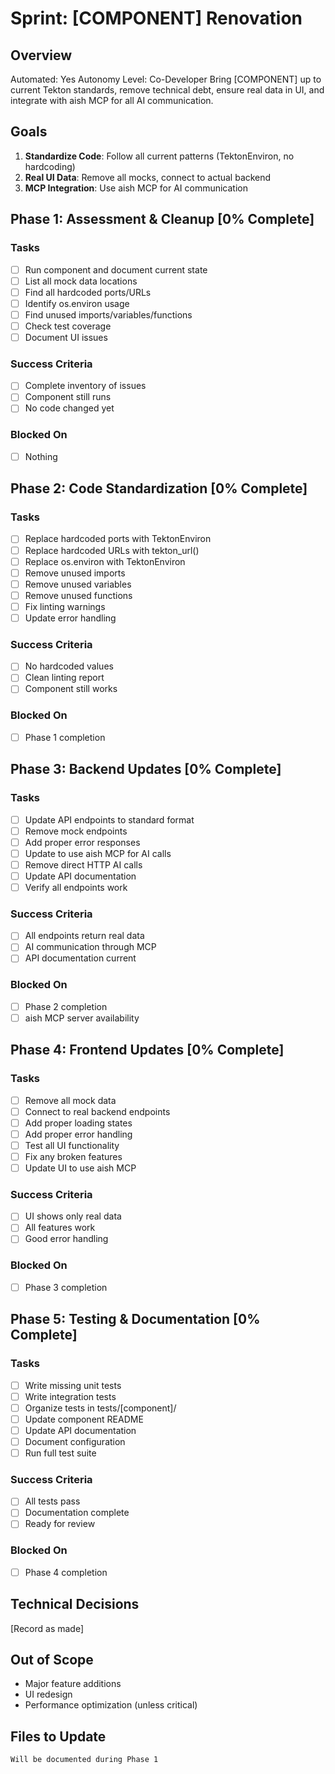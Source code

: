 # Sprint: [COMPONENT] Renovation

## Overview
Automated: Yes
Autonomy Level: Co-Developer
Bring [COMPONENT] up to current Tekton standards, remove technical debt, ensure real data in UI, and integrate with aish MCP for all AI communication.

## Goals
1. **Standardize Code**: Follow all current patterns (TektonEnviron, no hardcoding)
2. **Real UI Data**: Remove all mocks, connect to actual backend
3. **MCP Integration**: Use aish MCP for AI communication

## Phase 1: Assessment & Cleanup [0% Complete]

### Tasks
- [ ] Run component and document current state
- [ ] List all mock data locations
- [ ] Find all hardcoded ports/URLs
- [ ] Identify os.environ usage
- [ ] Find unused imports/variables/functions
- [ ] Check test coverage
- [ ] Document UI issues

### Success Criteria
- [ ] Complete inventory of issues
- [ ] Component still runs
- [ ] No code changed yet

### Blocked On
- [ ] Nothing

## Phase 2: Code Standardization [0% Complete]

### Tasks
- [ ] Replace hardcoded ports with TektonEnviron
- [ ] Replace hardcoded URLs with tekton_url()
- [ ] Replace os.environ with TektonEnviron
- [ ] Remove unused imports
- [ ] Remove unused variables  
- [ ] Remove unused functions
- [ ] Fix linting warnings
- [ ] Update error handling

### Success Criteria
- [ ] No hardcoded values
- [ ] Clean linting report
- [ ] Component still works

### Blocked On
- [ ] Phase 1 completion

## Phase 3: Backend Updates [0% Complete]

### Tasks
- [ ] Update API endpoints to standard format
- [ ] Remove mock endpoints
- [ ] Add proper error responses
- [ ] Update to use aish MCP for AI calls
- [ ] Remove direct HTTP AI calls
- [ ] Update API documentation
- [ ] Verify all endpoints work

### Success Criteria
- [ ] All endpoints return real data
- [ ] AI communication through MCP
- [ ] API documentation current

### Blocked On
- [ ] Phase 2 completion
- [ ] aish MCP server availability

## Phase 4: Frontend Updates [0% Complete]

### Tasks
- [ ] Remove all mock data
- [ ] Connect to real backend endpoints
- [ ] Add proper loading states
- [ ] Add proper error handling
- [ ] Test all UI functionality
- [ ] Fix any broken features
- [ ] Update UI to use aish MCP

### Success Criteria
- [ ] UI shows only real data
- [ ] All features work
- [ ] Good error handling

### Blocked On
- [ ] Phase 3 completion

## Phase 5: Testing & Documentation [0% Complete]

### Tasks
- [ ] Write missing unit tests
- [ ] Write integration tests
- [ ] Organize tests in tests/[component]/
- [ ] Update component README
- [ ] Update API documentation
- [ ] Document configuration
- [ ] Run full test suite

### Success Criteria
- [ ] All tests pass
- [ ] Documentation complete
- [ ] Ready for review

### Blocked On
- [ ] Phase 4 completion

## Technical Decisions
[Record as made]

## Out of Scope
- Major feature additions
- UI redesign
- Performance optimization (unless critical)

## Files to Update
```
Will be documented during Phase 1
```